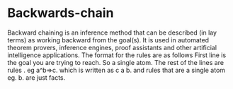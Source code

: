 # Backwards-chain
Backward chaining is an inference method that can be described (in lay terms) as working backward from the goal(s). It is used in automated theorem provers, inference engines, proof assistants and other artificial intelligence applications.
The format for the rules are as follows
First line is the goal you are trying to reach. So a single atom.
The rest of the lines are rules . eg a^b=>c. which is written as c a b.
and rules that are a single atom eg. b.  are just facts.

